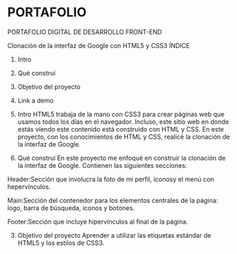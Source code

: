 # PORTAFOLIO
PORTAFOLIO DIGITAL DE DESARROLLO FRONT-END

Clonación de la interfaz de Google con HTML5 y CSS3
ÍNDICE
1. Intro
2. Qué construí
3. Objetivo del proyecto
4. Link a demo
1. Intro
HTML5 trabaja de la mano con CSS3 para crear páginas web que usamos todos los días en el navegador. Incluso, este sitio web en donde estás viendo este contenido está construido con HTML y CSS. En este proyecto, con los conocimientos de HTML y CSS, realicé la clonación de la interfaz de Google.

2. Qué construí
En este proyecto me enfoqué en construir la clonación de la interfaz de Google. Contienen las siguientes secciones:

Header:Sección que involucra la foto de mi perfil, iconosy el menú con hepervínculos.

Main:Sección del contenedor para los elementos centrales de la página: logo, barra de búsqueda, iconos y botones.

Footer:Sección que incluye hipervínculos al final de la página.

3. Objetivo del proyecto
Aprender a utilizar las etiquetas estándar de HTML5 y los estilos de CSS3.
